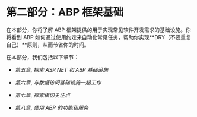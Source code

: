 # 第二部分：ABP 框架基础

在本部分，你将了解 ABP 框架提供的用于实现常见软件开发需求的基础设施。你将看到 ABP 如何通过使用约定来自动化常见任务，帮助你实现**DRY（不要重复自己）**原则，从而节省你的时间。

在本部分，我们包括以下章节：

+   *第五章*, *探索 ASP.NET 和 ABP 基础设施*

+   *第六章*, *与数据访问基础设施一起工作*

+   *第七章*, *探索横切关注点*

+   *第八章*, *使用 ABP 的功能和服务*
